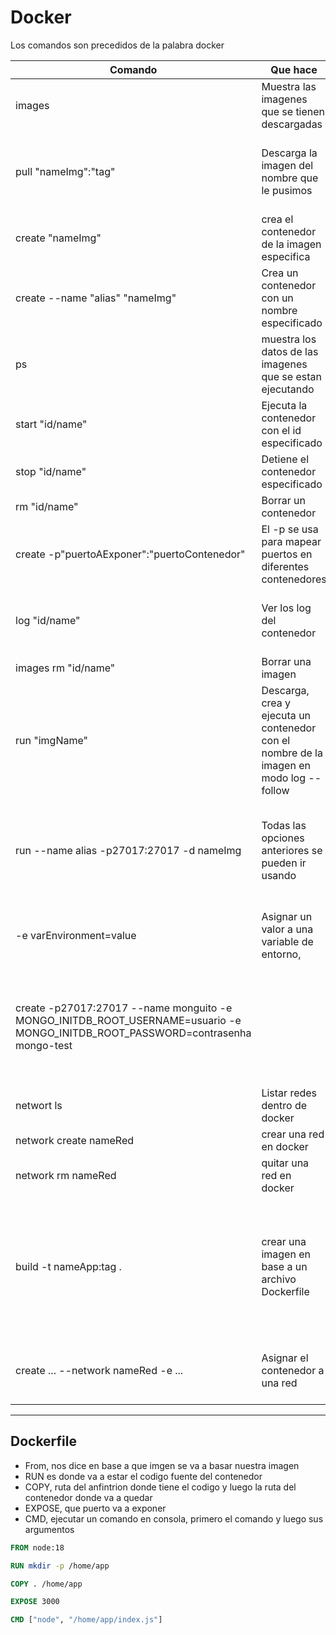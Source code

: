 # Docker

Los comandos son precedidos de la palabra docker

| Comando                                                      | Que hace                                                     | Observaciones                                                |
| ------------------------------------------------------------ | ------------------------------------------------------------ | ------------------------------------------------------------ |
| images                                                       | Muestra las imagenes que se tienen descargadas               |                                                              |
| pull  "nameImg":"tag"                                        | Descarga la imagen del nombre que le pusimos                 | el tag es opcional, si no se coloca descarga la imagen con la etiqueta "latest" |
| create "nameImg"                                             | crea el contenedor de la imagen especifica                   |                                                              |
| create --name "alias" "nameImg"                              | Crea un contenedor con un nombre especificado                |                                                              |
| ps                                                           | muestra los datos de las imagenes que se estan ejecutando    | si se le agrega el "-a" muestra todos los contenedores       |
| start "id/name"                                              | Ejecuta la contenedor con el id especificado                 |                                                              |
| stop "id/name"                                               | Detiene el contenedor especificado                           |                                                              |
| rm "id/name"                                                 | Borrar un contenedor                                         |                                                              |
| create -p"puertoAExponer":"puertoContenedor"                 | El -p se usa para mapear puertos en diferentes contenedores  |                                                              |
| log "id/name"                                                | Ver los log del contenedor                                   | Si se agrega el --follow se queda escuchando nuevos logs     |
| images rm "id/name"                                          | Borrar una imagen                                            |                                                              |
| run "imgName"                                                | Descarga, crea y ejecuta un contenedor con el nombre de la imagen en modo log --follow |                                                              |
| run --name alias -p27017:27017 -d nameImg                    | Todas las opciones anteriores se pueden ir usando            | El -d es para que no se quede mostrando los logs, sino nos devuelva a la linea de comandos |
| -e varEnvironment=value                                      | Asignar un valor a una variable de entorno,                  | si se va a agregar mas de una variable se usa otra vez -e varEn=value |
| create -p27017:27017 --name monguito -e MONGO_INITDB_ROOT_USERNAME=usuario -e MONGO_INITDB_ROOT_PASSWORD=contrasenha mongo-test |                                                              | Crear un contenedor basado en la imagen mongo de tal manera que se le den configuraciones con variables de entorno |
| networt ls                                                   | Listar redes dentro de docker                                |                                                              |
| network create nameRed                                       | crear una red en docker                                      |                                                              |
| network rm nameRed                                           | quitar una red en docker                                     |                                                              |
| build -t nameApp:tag .                                       | crear una imagen en base a un archivo Dockerfile             | -t es para asignar nombre a la app, un tag y por ultimo la ruta de donde esta el archivo Dockerfile.<br />El punto significa que esta en la carpeta actual |
| create ... --network nameRed -e ...                          | Asignar el contenedor a una red                              | Se usa antes de las variables ambientales o luego del --name |

---

## Dockerfile

* From, nos dice en base a que imgen se va a basar nuestra imagen 
* RUN es donde va a estar el codigo fuente del contenedor
* COPY, ruta del anfintrion donde tiene el codigo y luego la ruta del contenedor donde va a quedar
* EXPOSE, que puerto va a exponer
* CMD, ejecutar un comando en consola, primero el comando y luego sus argumentos

~~~dockerfile
FROM node:18

RUN mkdir -p /home/app

COPY . /home/app

EXPOSE 3000

CMD ["node", "/home/app/index.js"]
~~~

